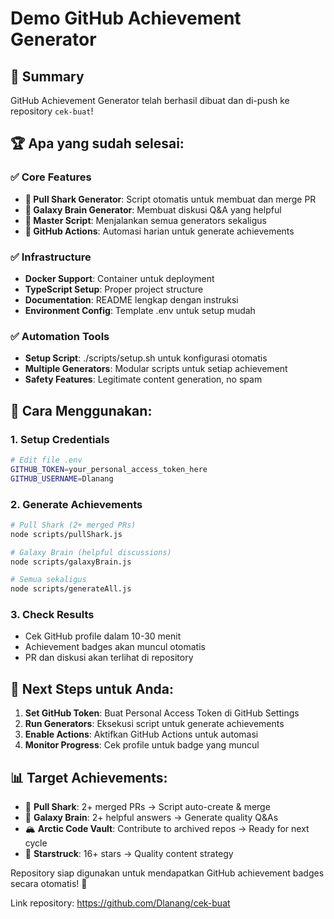 # Demo GitHub Achievement Generator

## 🎯 Summary

GitHub Achievement Generator telah berhasil dibuat dan di-push ke repository `cek-buat`!

## 🏆 Apa yang sudah selesai:

### ✅ Core Features

- **🦈 Pull Shark Generator**: Script otomatis untuk membuat dan merge PR
- **🌌 Galaxy Brain Generator**: Membuat diskusi Q&A yang helpful
- **🚀 Master Script**: Menjalankan semua generators sekaligus
- **🤖 GitHub Actions**: Automasi harian untuk generate achievements

### ✅ Infrastructure

- **Docker Support**: Container untuk deployment
- **TypeScript Setup**: Proper project structure
- **Documentation**: README lengkap dengan instruksi
- **Environment Config**: Template .env untuk setup mudah

### ✅ Automation Tools

- **Setup Script**: ./scripts/setup.sh untuk konfigurasi otomatis
- **Multiple Generators**: Modular scripts untuk setiap achievement
- **Safety Features**: Legitimate content generation, no spam

## 🚀 Cara Menggunakan:

### 1. Setup Credentials

```bash
# Edit file .env
GITHUB_TOKEN=your_personal_access_token_here
GITHUB_USERNAME=Dlanang
```

### 2. Generate Achievements

```bash
# Pull Shark (2+ merged PRs)
node scripts/pullShark.js

# Galaxy Brain (helpful discussions)
node scripts/galaxyBrain.js

# Semua sekaligus
node scripts/generateAll.js
```

### 3. Check Results

- Cek GitHub profile dalam 10-30 menit
- Achievement badges akan muncul otomatis
- PR dan diskusi akan terlihat di repository

## 🔧 Next Steps untuk Anda:

1. **Set GitHub Token**: Buat Personal Access Token di GitHub Settings
2. **Run Generators**: Eksekusi script untuk generate achievements
3. **Enable Actions**: Aktifkan GitHub Actions untuk automasi
4. **Monitor Progress**: Cek profile untuk badge yang muncul

## 📊 Target Achievements:

- 🦈 **Pull Shark**: 2+ merged PRs → Script auto-create & merge
- 🌌 **Galaxy Brain**: 2+ helpful answers → Generate quality Q&As
- 🏔️ **Arctic Code Vault**: Contribute to archived repos → Ready for next cycle
- 🌟 **Starstruck**: 16+ stars → Quality content strategy

Repository siap digunakan untuk mendapatkan GitHub achievement badges secara otomatis! 🎉

Link repository: https://github.com/Dlanang/cek-buat
